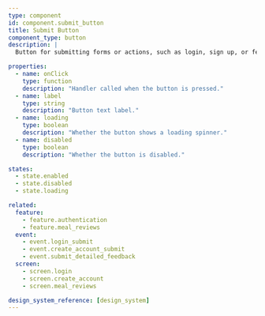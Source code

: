 ```yaml
---
type: component
id: component.submit_button
title: Submit Button
component_type: button
description: |
  Button for submitting forms or actions, such as login, sign up, or feedback. Can show loading or disabled states.

properties:
  - name: onClick
    type: function
    description: "Handler called when the button is pressed."
  - name: label
    type: string
    description: "Button text label."
  - name: loading
    type: boolean
    description: "Whether the button shows a loading spinner."
  - name: disabled
    type: boolean
    description: "Whether the button is disabled."

states:
  - state.enabled
  - state.disabled
  - state.loading

related:
  feature:
    - feature.authentication
    - feature.meal_reviews
  event:
    - event.login_submit
    - event.create_account_submit
    - event.submit_detailed_feedback
  screen:
    - screen.login
    - screen.create_account
    - screen.meal_reviews

design_system_reference: [design_system]
---
```

